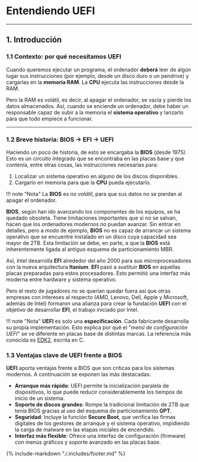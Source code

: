 # Entendiendo UEFI

---
## 1. Introducción

### 1.1 Contexto: por qué necesitamos UEFI

Cuando queremos ejecutar un programa, el ordenador **deberá** leer de algún lugar sus instrucciones (por ejemplo, desde
un disco duro o un pendrive) y cargarlas en la **memoria RAM**. La **CPU** ejecuta las instrucciones desde la RAM.

Pero la RAM es volátil, es decir, al apagar el ordenador, se vacía y pierde los datos almacenados. Así, cuando se
enciende un ordenador, debe haber un responsable capaz de subir a la memoria el **sistema operativo** y
lanzarlo para que todo empiece a funcionar.

---

### 1.2 Breve historia: BIOS → EFI → UEFI

Haciendo un poco de historia, de esto se encargaba la **BIOS** (desde 1975). Esto es un circuito integrado que se 
encontraba en las placas base y que contenía, entre otras cosas, las instrucciones necesarias para:

1. Localizar un sistema operativo en alguno de los discos disponibles.
2. Cargarlo en memoria para que la **CPU** pueda ejecutarlo.

!!! note "Nota"
    La **BIOS** es _no volátil_, para que sus datos no se pierdan al apagar el ordenador.

**BIOS**, según han ido avanzando los componentes de los
equipos, se ha quedado obsoleta. Tiene limitaciones importantes que si no se salvan,
hacen que los ordenadores modernos no puedan avanzar. Sin
entrar en detalles, pero a modo de ejemplo, **BIOS** no es capaz de
arrancar un sistema operativo que se encuentre instalado en un disco
cuya capacidad sea mayor de 2TB. Esta limitación se debe, en parte, a que la **BIOS** está inherentemente ligada al 
antiguo esquema de particionamiento MBR.

Así, *Intel* desarrolla **EFI** alrededor del año 2000 para
sus microprocesadores con la nueva arquitectura **Itanium**. **EFI**
pasó a sustituir **BIOS** en aquellas placas preparadas para estos
procesadores. Esto permitió una interfaz más moderna entre hardware y sistema operativo.

Pero el resto de jugadores no se querían quedar fuera así
que otras empresas con intereses al respecto (AMD, Lenovo, Dell, Apple y
Microsoft, además de Intel) formaron una alianza para crear la fundación
**UEFI** con el objetivo de desarrollar **EFI**, el trabajo iniciado por
Intel.

!!! note "Nota" 
    **UEFI** es solo una **especificación**. Cada fabricante desarrolla su propia implementación.
    Esto explica por qué el "_menú de configuración UEFI_" se ve diferente en placas base de distintas marcas.
    La referencia más conocida es [EDK2](https://github.com/tianocore/edk2), escrita en C.

### 1.3 Ventajas clave de UEFI frente a BIOS

**UEFI** aporta ventajas frente a BIOS que son críticas para los sistemas modernos. A continuación se exponen
las más destacadas:

- **Arranque más rápido**: UEFI permite la inicialización paralela de dispositivos, lo que puede reducir considerablemente los tiempos de inicio de un sistema.
- **Soporte de discos grandes**: Rompe la tradicional limitación de 2TB que tenía BIOS gracias al uso del esquema de particionamiento **GPT**.
- **Seguridad**: Incluye la función **Secure Boot**, que verifica las firmas digitales de los gestores de arranque y el sistema operativo, impidiendo la carga de malware en las etapas iniciales de encendido.
- **Interfaz más flexible**: Ofrece una interfaz de configuración (firmware) con menús gráficos y soporte avanzado en las placas base.

{%
    include-markdown "./.includes/footer.md"
%}

